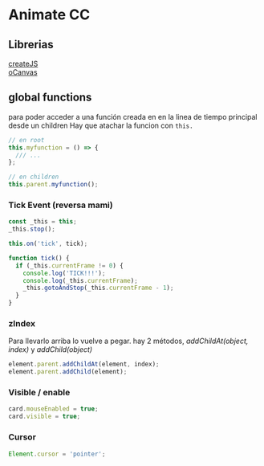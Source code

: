 # Animate CC 

## Librerias

[createJS](https://www.createjs.com)  
[oCanvas](http://ocanvas.org/)

## global functions

para poder acceder a una función creada en en la linea de tiempo principal desde un children
Hay que atachar la funcion con `this.`

```javascript
// en root
this.myfunction = () => {
  /// ...
};

// en children
this.parent.myfunction();
```

### Tick Event (reversa mami)

```javascript
const _this = this;
_this.stop();

this.on('tick', tick);

function tick() {
  if (_this.currentFrame != 0) {
    console.log('TICK!!!');
    console.log(_this.currentFrame);
    _this.gotoAndStop(_this.currentFrame - 1);
  }
}
```

### zIndex

Para llevarlo arriba lo vuelve a pegar. hay 2 métodos,
_addChildAt(object, index)_ y _addChild(object)_

```javascript
element.parent.addChildAt(element, index);
element.parent.addChild(element);
```

### Visible / enable

```javascript
card.mouseEnabled = true;
card.visible = true;
```

### Cursor

```javascript
Element.cursor = 'pointer';
```
